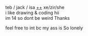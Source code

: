 teb / jack / isa [++](https://en.pronouns.page/@tebo) xe/zir/she  
i like drawing & coding hii  
im 14 so dont be weird Thanks

feel free to int bc my ass is So lonely
